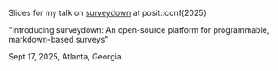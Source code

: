 Slides for my talk on [surveydown](https://surveydown.org/) at posit::conf(2025)

"Introducing surveydown: An open-source platform for programmable, markdown-based surveys"

Sept 17, 2025, Atlanta, Georgia